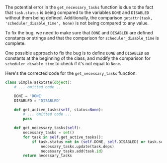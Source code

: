 The potential error in the `get_necessary_tasks` function is due to the fact that `task.status` is being compared to the variables `DONE` and `DISABLED` without them being defined. Additionally, the comparison `getattr(task, 'scheduler_disable_time', None)` is not being compared to any value.

To fix the bug, we need to make sure that `DONE` and `DISABLED` are defined constants or strings and that the comparison for `scheduler_disable_time` is complete.

One possible approach to fix the bug is to define `DONE` and `DISABLED` as constants at the beginning of the class, and modify the comparison for `scheduler_disable_time` to check if it's not equal to `None`.

Here's the corrected code for the `get_necessary_tasks` function:

```python
class SimpleTaskState(object):
    # ... omitted code ...

    DONE = 'DONE'
    DISABLED = 'DISABLED'

    def get_active_tasks(self, status=None):
        # ... omitted code ...
        pass

    def get_necessary_tasks(self):
        necessary_tasks = set()
        for task in self.get_active_tasks():
            if task.status not in (self.DONE, self.DISABLED) or task.scheduler_disable_time is not None:
                necessary_tasks.update(task.deps)
                necessary_tasks.add(task.id)
        return necessary_tasks
```